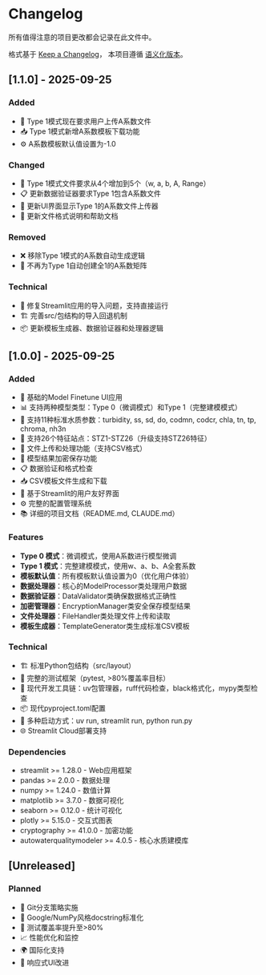 # Changelog

所有值得注意的项目更改都会记录在此文件中。

格式基于 [Keep a Changelog](https://keepachangelog.com/zh-CN/1.0.0/)，
本项目遵循 [语义化版本](https://semver.org/lang/zh-CN/)。

## [1.1.0] - 2025-09-25

### Added
- 🔧 Type 1模式现在要求用户上传A系数文件
- 📥 Type 1模式新增A系数模板下载功能
- ⚙️ A系数模板默认值设置为-1.0

### Changed
- 🔄 Type 1模式文件要求从4个增加到5个（w, a, b, A, Range）
- 📋 更新数据验证器要求Type 1包含A系数文件
- 🎨 更新UI界面显示Type 1的A系数文件上传器
- 📖 更新文件格式说明和帮助文档

### Removed
- ❌ 移除Type 1模式的A系数自动生成逻辑
- 🔄 不再为Type 1自动创建全1的A系数矩阵

### Technical
- 🔧 修复Streamlit应用的导入问题，支持直接运行
- 🏗️ 完善src/包结构的导入回退机制
- 📦 更新模板生成器、数据验证器和处理器逻辑

## [1.0.0] - 2025-09-25

### Added
- 🚀 基础的Model Finetune UI应用
- 📊 支持两种模型类型：Type 0（微调模式）和Type 1（完整建模模式）
- 🌊 支持11种标准水质参数：turbidity, ss, sd, do, codmn, codcr, chla, tn, tp, chroma, nh3n
- 🎯 支持26个特征站点：STZ1-STZ26（升级支持STZ26特征）
- 📁 文件上传和处理功能（支持CSV格式）
- 🔐 模型结果加密保存功能
- 📋 数据验证和格式检查
- 📥 CSV模板文件生成和下载
- 🎨 基于Streamlit的用户友好界面
- ⚙️ 完整的配置管理系统
- 📚 详细的项目文档（README.md, CLAUDE.md）

### Features
- **Type 0 模式**：微调模式，使用A系数进行模型微调
- **Type 1 模式**：完整建模模式，使用w、a、b、A全套系数
- **模板默认值**：所有模板默认值设置为0（优化用户体验）
- **数据处理器**：核心的ModelProcessor类处理用户数据
- **数据验证器**：DataValidator类确保数据格式正确性
- **加密管理器**：EncryptionManager类安全保存模型结果
- **文件处理器**：FileHandler类处理文件上传和读取
- **模板生成器**：TemplateGenerator类生成标准CSV模板

### Technical
- 🏗️ 标准Python包结构（src/layout）
- 🧪 完整的测试框架（pytest, >80%覆盖率目标）
- 🔧 现代开发工具链：uv包管理器，ruff代码检查，black格式化，mypy类型检查
- 📦 现代pyproject.toml配置
- 🚀 多种启动方式：uv run, streamlit run, python run.py
- 🌐 Streamlit Cloud部署支持

### Dependencies
- streamlit >= 1.28.0 - Web应用框架
- pandas >= 2.0.0 - 数据处理
- numpy >= 1.24.0 - 数值计算
- matplotlib >= 3.7.0 - 数据可视化
- seaborn >= 0.12.0 - 统计可视化
- plotly >= 5.15.0 - 交互式图表
- cryptography >= 41.0.0 - 加密功能
- autowaterqualitymodeler >= 4.0.5 - 核心水质建模库

## [Unreleased]

### Planned
- 🔄 Git分支策略实施
- 📖 Google/NumPy风格docstring标准化
- 🧪 测试覆盖率提升至>80%
- 📈 性能优化和监控
- 🌍 国际化支持
- 📱 响应式UI改进